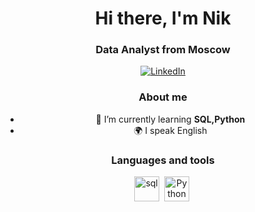 ###
<div id="header" align="center">
	<h1>Hi there, I'm Nik</h1>
	<h3>Data Analyst from Moscow</h3>
</div>
<div id="socials" align="center">
<a href="https://www.linkedin.com/in/nik-gusarov-02945a264/">
	<img src="https://img.shields.io/badge/LinkedIn-blue?style=for-the-badge&logo=linkedin&logoColor=white" alt="LinkedIn"/>
</a>
	
### About me
- 🌱 I’m currently learning **SQL,Python**
- 🌍 I speak English
### Languages and tools
<img src="https://cdn.jsdelivr.net/gh/devicons/devicon/icons/postgresql/postgresql-original-wordmark.svg" title="sql" width="40" height="40"/>&nbsp;
<img src="https://cdn.jsdelivr.net/gh/devicons/devicon/icons/python/python-original-wordmark.svg" title="Python" width="40" height="40" />&nbsp;
